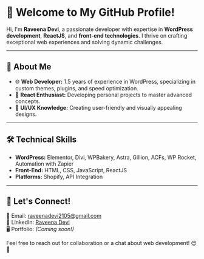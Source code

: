 # 👋 Welcome to My GitHub Profile!

Hi, I'm **Raveena Devi**, a passionate developer with expertise in **WordPress development**, **ReactJS**, and **front-end technologies**. I thrive on crafting exceptional web experiences and solving dynamic challenges.

---

## 🚀 About Me

- 🌐 **Web Developer:** 1.5 years of experience in WordPress, specializing in custom themes, plugins, and speed optimization.
- 🔧 **React Enthusiast:** Developing personal projects to master advanced concepts.
- 🎨 **UI/UX Knowledge:** Creating user-friendly and visually appealing designs.

---

## 🛠️ Technical Skills

- **WordPress:** Elementor, Divi, WPBakery, Astra, Gillion, ACFs, WP Rocket, Automation with Zapier
- **Front-End:** HTML, CSS, JavaScript, ReactJS
- **Platforms:** Shopify, API Integration

---

## 🌟 Let's Connect!

📧 Email: [raveenadevi2105@gmail.com](mailto:raveenadevi2105@gmail.com)  
💼 LinkedIn: [Raveena Devi](https://www.linkedin.com/in/raveenadevi/)  
🖥️ Portfolio: *(Coming soon!)*

Feel free to reach out for collaboration or a chat about web development! 😊🚀
